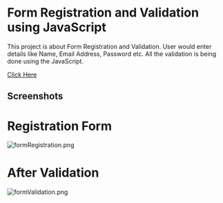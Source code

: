 # Form Registration and Validation using JavaScript

This project is about Form Registration and Validation. User would enter details like Name, Email Address, Password etc. All the validation is being done using the JavaScript.

[Click Here](http://registrationformusingjavascript.000webhostapp.com)
## Screenshots

# Registration Form

![formRegistration.png](https://python-project.000webhostapp.com/formRegistration.png)

# After Validation

![formValidation.png](https://python-project.000webhostapp.com/formValidation.png)